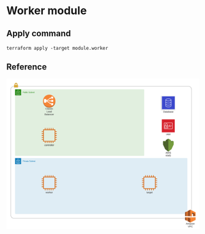 # Worker module

## Apply command
```
terraform apply -target module.worker
```

## Reference
![](infra.png)
